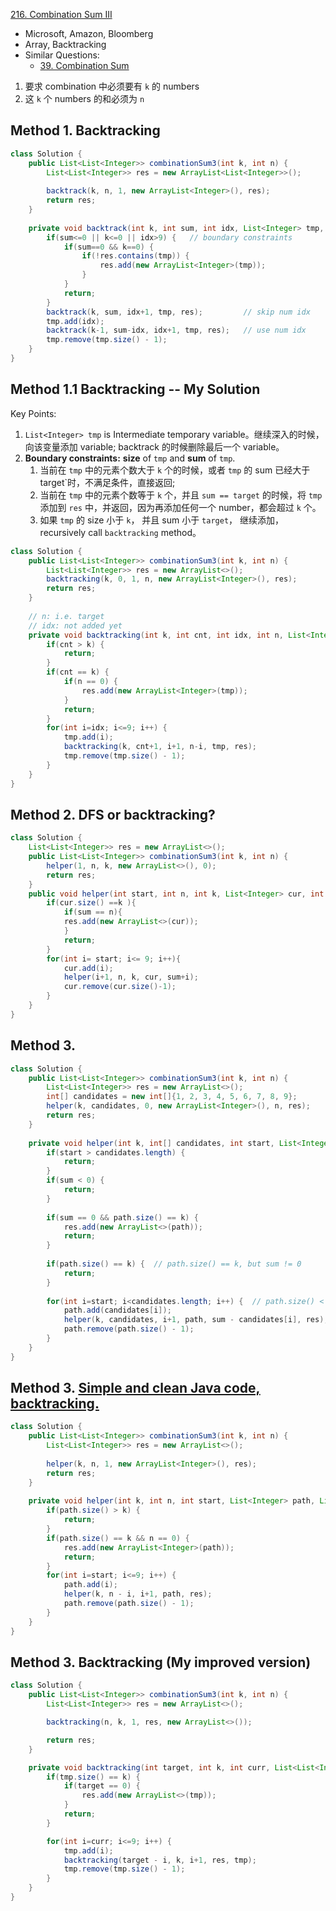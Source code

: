 [216. Combination Sum III](https://leetcode.com/problems/combination-sum-iii/)

* Microsoft, Amazon, Bloomberg
* Array, Backtracking
* Similar Questions:
    * [39. Combination Sum](https://leetcode.com/problems/combination-sum/)
    

1. 要求 combination 中必须要有 `k` 的 numbers
2. 这 `k` 个 numbers 的和必须为 `n`
    
## Method 1. Backtracking
```java
class Solution {
    public List<List<Integer>> combinationSum3(int k, int n) {
        List<List<Integer>> res = new ArrayList<List<Integer>>();
        
        backtrack(k, n, 1, new ArrayList<Integer>(), res);
        return res;
    }
    
    private void backtrack(int k, int sum, int idx, List<Integer> tmp, List<List<Integer>> res) {
        if(sum<=0 || k<=0 || idx>9) {   // boundary constraints
            if(sum==0 && k==0) {
                if(!res.contains(tmp)) {
                    res.add(new ArrayList<Integer>(tmp));
                }
            }
            return;
        }
        backtrack(k, sum, idx+1, tmp, res);         // skip num idx
        tmp.add(idx);
        backtrack(k-1, sum-idx, idx+1, tmp, res);   // use num idx
        tmp.remove(tmp.size() - 1);
    }
}
```


## Method 1.1 Backtracking -- My Solution
Key Points:
1. `List<Integer> tmp` is Intermediate temporary variable。继续深入的时候，向该变量添加 variable; backtrack 的时候删除最后一个 variable。
2. **Boundary constraints:** **size** of `tmp` and **sum** of `tmp`.
    1. 当前在 `tmp` 中的元素个数大于 `k` 个的时候，或者 `tmp` 的 sum 已经大于 target`时，不满足条件，直接返回;
    2. 当前在 `tmp` 中的元素个数等于 `k` 个，并且 `sum == target` 的时候，将 `tmp` 添加到 `res` 中，并返回，因为再添加任何一个 number，都会超过 `k` 个。
    3. 如果 `tmp` 的 size 小于 `k`， 并且 sum 小于 `target`， 继续添加，recursively call `backtracking` method。
```java
class Solution {
    public List<List<Integer>> combinationSum3(int k, int n) {
        List<List<Integer>> res = new ArrayList<>();
        backtracking(k, 0, 1, n, new ArrayList<Integer>(), res);
        return res;
    }
    
    // n: i.e. target
    // idx: not added yet
    private void backtracking(int k, int cnt, int idx, int n, List<Integer> tmp, List<List<Integer>> res) {
        if(cnt > k) {
            return;
        }
        if(cnt == k) {
            if(n == 0) {
                res.add(new ArrayList<Integer>(tmp));
            }
            return;
        }
        for(int i=idx; i<=9; i++) {
            tmp.add(i);
            backtracking(k, cnt+1, i+1, n-i, tmp, res);
            tmp.remove(tmp.size() - 1);
        }
    }
}
```


## Method 2. DFS or backtracking?
```java
class Solution {
    List<List<Integer>> res = new ArrayList<>();
    public List<List<Integer>> combinationSum3(int k, int n) {
        helper(1, n, k, new ArrayList<>(), 0);
        return res;
    }
    public void helper(int start, int n, int k, List<Integer> cur, int sum){
        if(cur.size() ==k ){
            if(sum == n){
            res.add(new ArrayList<>(cur));
            }
            return;
        }
        for(int i= start; i<= 9; i++){
            cur.add(i);
            helper(i+1, n, k, cur, sum+i);
            cur.remove(cur.size()-1);
        }
    }
}
```


## Method 3. 
```java
class Solution {
    public List<List<Integer>> combinationSum3(int k, int n) {
        List<List<Integer>> res = new ArrayList<>();
        int[] candidates = new int[]{1, 2, 3, 4, 5, 6, 7, 8, 9};
        helper(k, candidates, 0, new ArrayList<Integer>(), n, res);
        return res;
    }
    
    private void helper(int k, int[] candidates, int start, List<Integer> path, int sum, List<List<Integer>> res) {
        if(start > candidates.length) {
            return;
        }
        if(sum < 0) {
            return;
        }
        
        if(sum == 0 && path.size() == k) {
            res.add(new ArrayList<>(path));
            return;
        }
        
        if(path.size() == k) {  // path.size() == k, but sum != 0
            return;
        }
        
        for(int i=start; i<candidates.length; i++) {  // path.size() < k and sum > 0, we can still add some number
            path.add(candidates[i]);
            helper(k, candidates, i+1, path, sum - candidates[i], res);
            path.remove(path.size() - 1);
        }
    }
}
```


## Method 3. [Simple and clean Java code, backtracking.](https://leetcode.com/problems/combination-sum-iii/discuss/60614/Simple-and-clean-Java-code-backtracking.)
```java
class Solution {
    public List<List<Integer>> combinationSum3(int k, int n) {
        List<List<Integer>> res = new ArrayList<>();
        
        helper(k, n, 1, new ArrayList<Integer>(), res);
        return res;
    }
    
    private void helper(int k, int n, int start, List<Integer> path, List<List<Integer>> res) {
        if(path.size() > k) {
            return;
        }
        if(path.size() == k && n == 0) {
            res.add(new ArrayList<Integer>(path));
            return;
        }
        for(int i=start; i<=9; i++) {
            path.add(i);
            helper(k, n - i, i+1, path, res);
            path.remove(path.size() - 1);
        }
    }
}
```

## Method 3. Backtracking (My improved version)
```java
class Solution {
    public List<List<Integer>> combinationSum3(int k, int n) {
        List<List<Integer>> res = new ArrayList<>();

        backtracking(n, k, 1, res, new ArrayList<>());

        return res;
    }

    private void backtracking(int target, int k, int curr, List<List<Integer>> res, List<Integer> tmp) {
        if(tmp.size() == k) {
            if(target == 0) {
                res.add(new ArrayList<>(tmp));
            }
            return;
        }

        for(int i=curr; i<=9; i++) {
            tmp.add(i);
            backtracking(target - i, k, i+1, res, tmp);
            tmp.remove(tmp.size() - 1);
        }
    }
}
```
